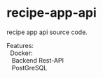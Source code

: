 # recipe-app-api
recipe app api source code.

Features:\
  &nbsp; Docker:\
    &nbsp;&nbsp;&nbsp;Backend Rest-API\
    &nbsp;&nbsp;&nbsp;PostGreSQL
